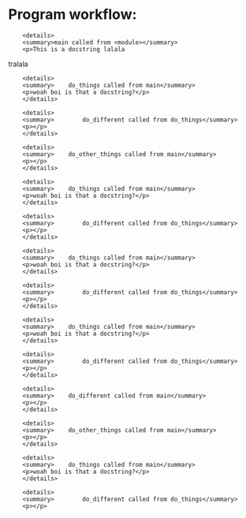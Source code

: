 # Program workflow:

        <details>
        <summary>main called from <module></summary>
        <p>This is a docstring lalala
tralala</p>
        </details>
        
        <details>
        <summary>    do_things called from main</summary>
        <p>woah boi is that a docstring?</p>
        </details>
        
        <details>
        <summary>        do_different called from do_things</summary>
        <p></p>
        </details>
        
        <details>
        <summary>    do_other_things called from main</summary>
        <p></p>
        </details>
        
        <details>
        <summary>    do_things called from main</summary>
        <p>woah boi is that a docstring?</p>
        </details>
        
        <details>
        <summary>        do_different called from do_things</summary>
        <p></p>
        </details>
        
        <details>
        <summary>    do_things called from main</summary>
        <p>woah boi is that a docstring?</p>
        </details>
        
        <details>
        <summary>        do_different called from do_things</summary>
        <p></p>
        </details>
        
        <details>
        <summary>    do_things called from main</summary>
        <p>woah boi is that a docstring?</p>
        </details>
        
        <details>
        <summary>        do_different called from do_things</summary>
        <p></p>
        </details>
        
        <details>
        <summary>    do_different called from main</summary>
        <p></p>
        </details>
        
        <details>
        <summary>    do_other_things called from main</summary>
        <p></p>
        </details>
        
        <details>
        <summary>    do_things called from main</summary>
        <p>woah boi is that a docstring?</p>
        </details>
        
        <details>
        <summary>        do_different called from do_things</summary>
        <p></p>
